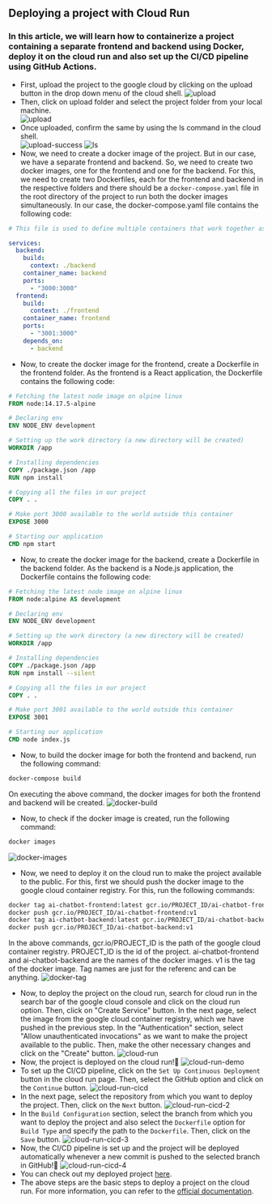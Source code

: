 ## Deploying a project with Cloud Run

### In this article, we will learn how to containerize a project containing a separate frontend and backend using Docker, deploy it on the cloud run and also set up the CI/CD pipeline using GitHub Actions.

* First, upload the project to the google cloud by clicking on the upload button in the drop down menu of the cloud shell.
![upload](assets/1.png)
* Then, click on upload folder and select the project folder from your local machine.<br>
![upload](assets/2.png)
* Once uploaded, confirm the same by using the ls command in the cloud shell.<br>
![upload-success](assets/13.png)
![ls](assets/14.png)
* Now, we need to create a docker image of the project. But in our case, we have a separate frontend and backend. So, we need to create two docker images, one for the frontend and one for the backend. For this, we need to create two Dockerfiles, each for the frontend and backend in the respective folders and there should be a `docker-compose.yaml` file in the root directory of the project to run both the docker images simultaneously. In our case, the docker-compose.yaml file contains the following code:
```yaml
# This file is used to define multiple containers that work together as part of this application

services:
  backend:
    build: 
      context: ./backend
    container_name: backend
    ports:
      - "3000:3000"
  frontend:
    build:
      context: ./frontend
    container_name: frontend
    ports:
      - "3001:3000"
    depends_on:
      - backend
```
* Now, to create the docker image for the frontend, create a Dockerfile in the frontend folder. As the frontend is a React application, the Dockerfile contains the following code:
```Dockerfile
# Fetching the latest node image on alpine linux
FROM node:14.17.5-alpine

# Declaring env
ENV NODE_ENV development

# Setting up the work directory (a new directory will be created)
WORKDIR /app

# Installing dependencies
COPY ./package.json /app
RUN npm install

# Copying all the files in our project
COPY . .

# Make port 3000 available to the world outside this container
EXPOSE 3000

# Starting our application
CMD npm start
```
* Now, to create the docker image for the backend, create a Dockerfile in the backend folder. As the backend is a Node.js application, the Dockerfile contains the following code:
```Dockerfile
# Fetching the latest node image on alpine linux
FROM node:alpine AS development

# Declaring env
ENV NODE_ENV development

# Setting up the work directory (a new directory will be created)
WORKDIR /app

# Installing dependencies
COPY ./package.json /app
RUN npm install --silent

# Copying all the files in our project
COPY . .

# Make port 3001 available to the world outside this container
EXPOSE 3001

# Starting our application
CMD node index.js
```
* Now, to build the docker image for both the frontend and backend, run the following command:
```bash
docker-compose build
```
On executing the above command, the docker images for both the frontend and backend will be created.
![docker-build](assets/15.png)
* Now, to check if the docker image is created, run the following command:
```bash
docker images
```
![docker-images](assets/16.png)
* Now, we need to deploy it on the cloud run to make the project available to the public. For this, first we should push the docker image to the google cloud container registry. For this, run the following commands:
```bash
docker tag ai-chatbot-frontend:latest gcr.io/PROJECT_ID/ai-chatbot-frontend:v1
docker push gcr.io/PROJECT_ID/ai-chatbot-frontend:v1
docker tag ai-chatbot-backend:latest gcr.io/PROJECT_ID/ai-chatbot-backend:v1
docker push gcr.io/PROJECT_ID/ai-chatbot-backend:v1
```
In the above commands, gcr.io/PROJECT_ID is the path of the google cloud container registry. PROJECT_ID is the id of the project. ai-chatbot-frontend and ai-chatbot-backend are the names of the docker images. v1 is the tag of the docker image. Tag names are just for the referenc and can be anything.
![docker-tag](assets/17.png)
* Now, to deploy the project on the cloud run, search for cloud run in the search bar of the google cloud console and click on the cloud run option. Then, click on "Create Service" button. In the next page, select the image from the google cloud container registry, which we have pushed in the previous step.
In the "Authentication" section, select "Allow unauthenticated invocations" as we want to make the project available to the public. Then, make the other necessary changes and click on the "Create" button.
![cloud-run](assets/9.png)
* Now, the project is deployed on the cloud run!🥳
![cloud-run-demo](assets/22.png)
* To set up the CI/CD pipeline, click on the `Set Up Continuous Deployment` button in the cloud run page. Then, select the GitHub option and click on the `Continue` button.
![cloud-run-cicd](assets/18.png)
* In the next page, select the repository from which you want to deploy the project. Then, click on the `Next` button.
![cloud-run-cicd-2](assets/19.png)
* In the `Build Configuration` section, select the branch from which you want to deploy the project and also select the `Dockerfile` option for `Build Type` and specify the path to the `Dockerfile`. Then, click on the `Save` button.
![cloud-run-cicd-3](assets/20.png)
* Now, the CI/CD pipeline is set up and the project will be deployed automatically whenever a new commit is pushed to the selected branch in GitHub!🥳
![cloud-run-cicd-4](assets/21.png)
* You can check out my deployed project [here](https://ai-chatbot-frontend-vbtjd5yyqq-el.a.run.app/).
* The above steps are the basic steps to deploy a project on the cloud run. For more information, you can refer to the [official documentation](https://cloud.google.com/run/docs/quickstarts/build-and-deploy).